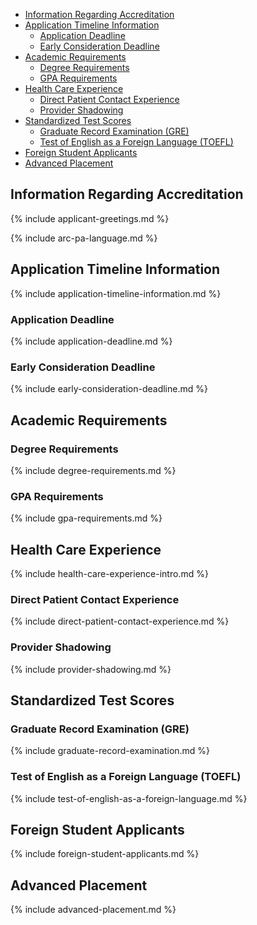 <ul class="table-of-contents">
<li><a href="#information-regarding-accreditation">Information Regarding Accreditation</a></li>
<li><a href="#application-timeline-information">Application Timeline Information</a>
    <ul>
    <li><a href="#application-deadline">Application Deadline</a></li>
    <li><a href="#early-consideration-deadline">Early Consideration Deadline</a></li>
    </ul>
</li>
<li><a href="#academic-requirements">Academic Requirements</a>
    <ul>
    <li><a href="#degree-requirements">Degree Requirements</a></li>
    <li><a href="#gpa-requirements">GPA Requirements</a></li>
    </ul>
</li>
<li><a href="#health-care-experience">Health Care Experience</a>
    <ul>
    <li><a href="#direct-patient-contact-experience">Direct Patient Contact Experience</a></li>
    <li><a href="#provider-shadowing">Provider Shadowing</a></li>
    </ul>
</li>
<li><a href="#standardized-test-scores">Standardized Test Scores</a><br />
    <ul>
    <li><a href="#graduate-record-examination-gre">Graduate Record Examination (GRE)</a></li>
    <li><a href="#test-of-english-as-a-foreign-language-toefl">Test of English as a Foreign Language (TOEFL)</a></li>
    </ul>
</li>
<li><a href="#foreign-student-applicants">Foreign Student Applicants</a></li>
<li><a href="#advanced-placement">Advanced Placement</a></li>
</ul>

## Information Regarding Accreditation 

{% include applicant-greetings.md %}

{% include arc-pa-language.md %}

## Application Timeline Information

{% include application-timeline-information.md %}

### Application Deadline

{% include application-deadline.md %}

### Early Consideration Deadline

{% include early-consideration-deadline.md %}

## Academic Requirements

### Degree Requirements

{% include degree-requirements.md %}

### GPA Requirements

{% include gpa-requirements.md %}

## Health Care Experience

{% include health-care-experience-intro.md %}

### Direct Patient Contact Experience

{% include direct-patient-contact-experience.md %}

### Provider Shadowing

{% include provider-shadowing.md %}

## Standardized Test Scores

### Graduate Record Examination (GRE) 

{% include graduate-record-examination.md %}

### Test of English as a Foreign Language (TOEFL)

{% include test-of-english-as-a-foreign-language.md %}

## Foreign Student Applicants  

{% include foreign-student-applicants.md %}

## Advanced Placement

{% include advanced-placement.md %}